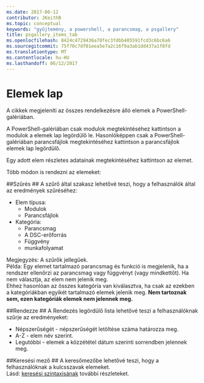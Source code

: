 ```yaml
---
ms.date: 2017-06-12
contributor: JKeithB
ms.topic: conceptual
keywords: "gyűjtemény, a powershell, a parancsmag, a psgallery"
title: psgallery_items_tab
ms.openlocfilehash: 8424c4729436a78fec3fdbb405591fcd3c6bc6a6
ms.sourcegitcommit: 75f70c7df01eea5e7a2c16f9a3ab1dd437a1f8fd
ms.translationtype: MT
ms.contentlocale: hu-HU
ms.lasthandoff: 06/12/2017
---
```

<a name="items-tab"></a>Elemek lap
==========

A cikkek megjeleníti az összes rendelkezésre álló elemek a PowerShell-galériában.

A PowerShell-galériában csak modulok megtekintéséhez kattintson a modulok a elemek lap legördülő le.  Hasonlóképpen csak a PowerShell-galériában parancsfájlok megtekintéséhez kattintson a parancsfájlok elemek lap legördülő.  

Egy adott elem részletes adatainak megtekintéséhez kattintson az elemet.

Több módon is rendezni az elemeket:

##<a name="filter-by"></a>Szűrés ##
A szűrő által szakasz lehetővé teszi, hogy a felhasználók által az eredmények szűréséhez:
* Elem típusa:
    * Modulok
    * Parancsfájlok
* Kategória:
    * Parancsmag
    * A DSC-erőforrás
    * Függvény
    * munkafolyamat

Megjegyzés: A szűrők jellegűek.  
Példa: Egy elemet tartalmazó parancsmag és funkció is megjelenik, ha a rendszer ellenőrzi az parancsmag vagy függvényt (vagy mindkettőt).  Ha nem választja, az elem nem jelenik meg.  
Ehhez hasonlóan az összes kategória van kiválasztva, ha csak az ezekben a kategóriákban egyikét tartalmazó elemek jelenik meg. **Nem tartoznak sem, ezen kategóriák elemek nem jelennek meg.**

##<a name="sort-by"></a>Rendezze ## 
A Rendezés legördülő lista lehetővé teszi a felhasználóknak szűrje az eredményeket:
* Népszerűségét - népszerűségét letöltése száma határozza meg.
* A-Z - elem név szerint.
* Legutóbbi - elemek a közzététel dátum szerinti sorrendben jelennek meg.


##<a name="search-box"></a>Keresési mező ##
A keresőmezőbe lehetővé teszi, hogy a felhasználóknak a kulcsszavak elemeket.  
Lásd: [keresési szintaxisának](./psgallery_search_syntax.md) további részleteket.

